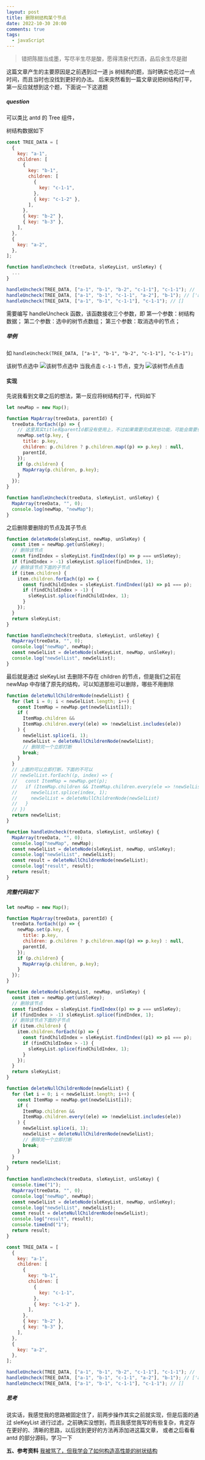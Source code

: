 ```yaml
---
layout: post
title: 删除树结构某个节点
date: 2022-10-30 20:00
comments: true
tags:
  - javaScript
---
```


> 错把陈醋当成墨，写尽半生尽是酸，愿得清泉代烈酒，品后余生尽是甜

<!-- more -->

这篇文章产生的主要原因是之前遇到过一道 js 树结构的题，当时确实也花过一点时间，而且当时也没找到更好的办法。
后来突然看到一篇文章说把树结构打平，第一反应就想到这个题，下面说一下这道题

##### question

可以类比 antd 的 Tree 组件，

树结构数据如下

```js
const TREE_DATA = [
  {
    key: "a-1",
    children: [
      {
        key: "b-1",
        children: [
          {
            key: "c-1-1",
          },
          { key: "c-1-2" },
        ],
      },
      { key: "b-2" },
      { key: "b-3" },
    ],
  },
  {
    key: "a-2",
  },
];

function handleUncheck (treeData, sleKeyList, unSleKey) {
  ...
}

handleUncheck(TREE_DATA, ["a-1", "b-1", "b-2", "c-1-1"], "c-1-1"); // 'a-1', 'b-2']
handleUncheck(TREE_DATA, ["a-1", "b-1", "c-1-1", "a-2"], "b-1"); // ['a-1', 'a-2']
handleUncheck(TREE_DATA, ["a-1", "b-1", "c-1-1"], "c-1-1"); // []

```

需要编写 handleUncheck 函数，该函数接收三个参数，即
第一个参数：树结构数据；
第二个参数：选中的树节点数组；
第三个参数：取消选中的节点；

##### 举例

如 `handleUncheck(TREE_DATA, ["a-1", "b-1", "b-2", "c-1-1"], "c-1-1"); `

该树节点选中
![该树节点选中](../../assets/blogImg/js-TreeNode/demo1.png)
当我点击 `c-1-1` 节点，变为
![该树节点点击](../../assets/blogImg/js-TreeNode/demo2.png)

#### 实现

先说我看到文章之后的想法，第一反应将树结构打平，代码如下

```js
let newMap = new Map();

function MapArray(treeData, parentId) {
  treeData.forEach((p) => {
    // 这里其实title和parentId都没有使用上，不过如果需要完成其他功能，可能会需要使用
    newMap.set(p.key, {
      title: p.key,
      children: p.children ? p.children.map((p) => p.key) : null,
      parentId,
    });
    if (p.children) {
      MapArray(p.children, p.key);
    }
  });
}

function handleUncheck(treeData, sleKeyList, unSleKey) {
  MapArray(treeData, "", 0);
  console.log(newMap, "newMap");
}
```

之后删除要删除的节点及其子节点

```js
function deleteNode(sleKeyList, newMap, unSleKey) {
  const item = newMap.get(unSleKey);
  // 删除该节点
  const findIndex = sleKeyList.findIndex((p) => p === unSleKey);
  if (findIndex > -1) sleKeyList.splice(findIndex, 1);
  // 删除该节点下面的子节点
  if (item.children) {
    item.children.forEach((p) => {
      const findChildIndex = sleKeyList.findIndex((p1) => p1 === p);
      if (findChildIndex > -1) {
        sleKeyList.splice(findChildIndex, 1);
      }
    });
  }
  return sleKeyList;
}

function handleUncheck(treeData, sleKeyList, unSleKey) {
  MapArray(treeData, "", 0);
  console.log("newMap", newMap);
  const newSelList = deleteNode(sleKeyList, newMap, unSleKey);
  console.log("newSelList", newSelList);
}
```

最后就是通过 sleKeyList 去删除不存在 children 的节点，但是我们之前在 newMap 中存储了原先的结构，可以知道那些可以删除，哪些不用删除

```js
function deleteNullChildrenNode(newSelList) {
  for (let i = 0; i < newSelList.length; i++) {
    const ItemMap = newMap.get(newSelList[i]);
    if (
      ItemMap.children &&
      ItemMap.children.every((ele) => !newSelList.includes(ele))
    ) {
      newSelList.splice(i, 1);
      newSelList = deleteNullChildrenNode(newSelList);
      // 删除完一个立即打断
      break;
    }
  }
  // 上面的可以立即打断，下面的不可以
  // newSelList.forEach((p, index) => {
  //   const ItemMap = newMap.get(p);
  //   if (ItemMap.children && ItemMap.children.every(ele => !newSelList.includes(ele))) {
  //     newSelList.splice(index, 1);
  //     newSelList = deleteNullChildrenNode(newSelList)
  //   }
  // })
  return newSelList;
}

function handleUncheck(treeData, sleKeyList, unSleKey) {
  MapArray(treeData, "", 0);
  console.log("newMap", newMap);
  const newSelList = deleteNode(sleKeyList, newMap, unSleKey);
  console.log("newSelList", newSelList);
  const result = deleteNullChildrenNode(newSelList);
  console.log("result", result);
  return result;
}
```

##### 完整代码如下

```js
let newMap = new Map();

function MapArray(treeData, parentId) {
  treeData.forEach((p) => {
    newMap.set(p.key, {
      title: p.key,
      children: p.children ? p.children.map((p) => p.key) : null,
      parentId,
    });
    if (p.children) {
      MapArray(p.children, p.key);
    }
  });
}

function deleteNode(sleKeyList, newMap, unSleKey) {
  const item = newMap.get(unSleKey);
  // 删除该节点
  const findIndex = sleKeyList.findIndex((p) => p === unSleKey);
  if (findIndex > -1) sleKeyList.splice(findIndex, 1);
  // 删除该节点下面的子节点
  if (item.children) {
    item.children.forEach((p) => {
      const findChildIndex = sleKeyList.findIndex((p1) => p1 === p);
      if (findChildIndex > -1) {
        sleKeyList.splice(findChildIndex, 1);
      }
    });
  }
  return sleKeyList;
}

function deleteNullChildrenNode(newSelList) {
  for (let i = 0; i < newSelList.length; i++) {
    const ItemMap = newMap.get(newSelList[i]);
    if (
      ItemMap.children &&
      ItemMap.children.every((ele) => !newSelList.includes(ele))
    ) {
      newSelList.splice(i, 1);
      newSelList = deleteNullChildrenNode(newSelList);
      // 删除完一个立即打断
      break;
    }
  }
  return newSelList;
}

function handleUncheck(treeData, sleKeyList, unSleKey) {
  console.time("1");
  MapArray(treeData, "", 0);
  console.log("newMap", newMap);
  const newSelList = deleteNode(sleKeyList, newMap, unSleKey);
  console.log("newSelList", newSelList);
  const result = deleteNullChildrenNode(newSelList);
  console.log("result", result);
  console.timeEnd("1");
  return result;
}

const TREE_DATA = [
  {
    key: "a-1",
    children: [
      {
        key: "b-1",
        children: [
          {
            key: "c-1-1",
          },
          { key: "c-1-2" },
        ],
      },
      { key: "b-2" },
      { key: "b-3" },
    ],
  },
  {
    key: "a-2",
  },
];

handleUncheck(TREE_DATA, ["a-1", "b-1", "b-2", "c-1-1"], "c-1-1"); // 'a-1', 'b-2']
handleUncheck(TREE_DATA, ["a-1", "b-1", "c-1-1", "a-2"], "b-1"); // ['a-1', 'a-2']
handleUncheck(TREE_DATA, ["a-1", "b-1", "c-1-1"], "c-1-1"); // []
```

##### 思考

说实话，我感觉我的思路被固定住了，前两步操作其实之前就实现，但是后面的通过 sleKeyList 进行过滤，之前确实没想到，而且我感觉我写的有些复杂，肯定存在更好的、清晰的思路，以后找到更好的方法再添加进这篇文章， 或者之后看看 antd 的部分源码，学习一下

**五、参考资料**
[我被骂了，但我学会了如何构造高性能的树状结构](https://juejin.cn/post/7142649750402121742)
